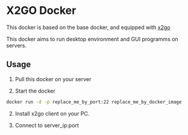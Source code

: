 # X2GO Docker

This docker is based on the base docker, and equipped with [x2go](https://wiki.x2go.org/doku.php)

This docker aims to run desktop environment and GUI programms on servers.

## Usage

1. Pull this docker on your server

2. Start the docker

```bash
docker run -d -p replace_me_by_port:22 replace_me_by_docker_image
```

2. Install x2go client on your PC.

3. Connect to server_ip:port
